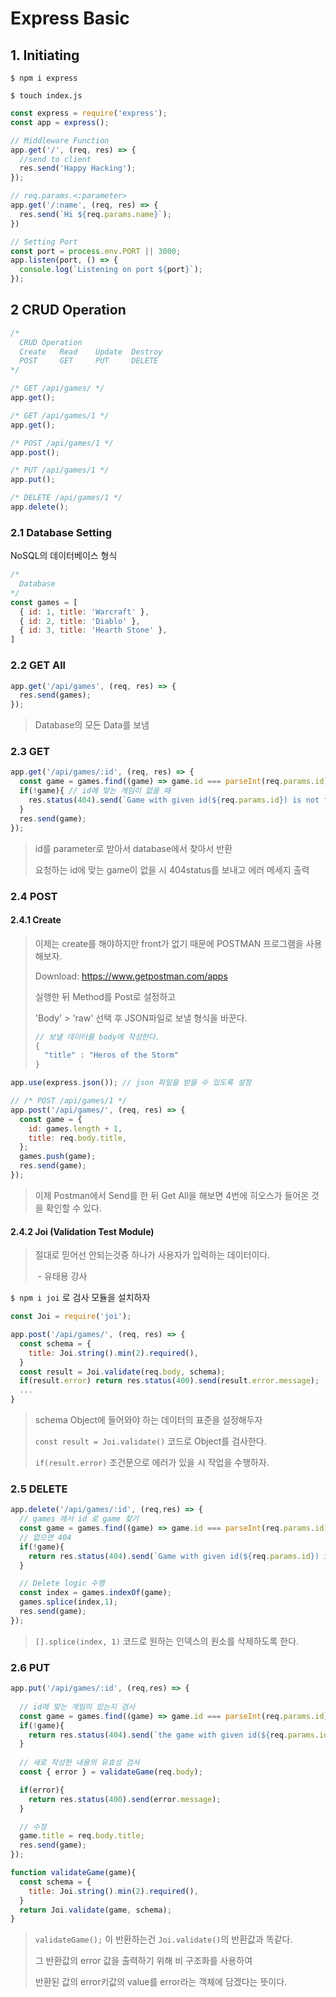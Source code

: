 # Express Basic

## 1. Initiating

 `$ npm i express`

`$ touch index.js`

```js
const express = require('express');
const app = express();
```

````js
// Middleware Function
app.get('/', (req, res) => {
  //send to client
  res.send('Happy Hacking');
});
````

```js
// req.params.<:parameter>
app.get('/:name', (req, res) => {
  res.send(`Hi ${req.params.name}`);
})
```
```js
// Setting Port
const port = process.env.PORT || 3000;
app.listen(port, () => {
  console.log(`Listening on port ${port}`);
});
```

## 2 CRUD Operation

``` js
/* 
  CRUD Operation
  Create   Read    Update  Destroy
  POST     GET     PUT     DELETE
*/

/* GET /api/games/ */
app.get();

/* GET /api/games/1 */
app.get();

/* POST /api/games/1 */
app.post();

/* PUT /api/games/1 */
app.put();

/* DELETE /api/games/1 */
app.delete();
```

### 2.1 Database Setting

NoSQL의  데이터베이스 형식

```js
/* 
  Database
*/
const games = [
  { id: 1, title: 'Warcraft' },
  { id: 2, title: 'Diablo' },
  { id: 3, title: 'Hearth Stone' },
]
```

### 2.2 GET All

```js
app.get('/api/games', (req, res) => {
  res.send(games);
});
```

> Database의 모든 Data를 보냄

### 2.3 GET

```js
app.get('/api/games/:id', (req, res) => {
  const game = games.find((game) => game.id === parseInt(req.params.id));
  if(!game){ // id에 맞는 게임이 없을 때
    res.status(404).send(`Game with given id(${req.params.id}) is not found`);
  }
  res.send(game);
});
```

> id를 parameter로 받아서 database에서 찾아서 반환
>
> 요청하는 id에 맞는 game이 없을 시 404status를 보내고 에러 메세지 출력

### 2.4 POST

#### 2.4.1 Create

> 이제는 create를 해야하지만 front가 없기 때문에 POSTMAN 프로그램을 사용해보자.
>
> Download: <https://www.getpostman.com/apps> 
>
> 실행한 뒤 Method를 Post로 설정하고 
>
> 'Body'  > 'raw' 선택 후 JSON파일로 보낼 형식을 바꾼다. 
>
> ```js
> // 보낼 데이터를 body에 작성한다.
> {
> 	"title" : "Heros of the Storm"
> }
> ```

```js
app.use(express.json()); // json 파일을 받을 수 있도록 설정

// /* POST /api/games/1 */
app.post('/api/games/', (req, res) => {
  const game = {
    id: games.length + 1,
    title: req.body.title,
  };
  games.push(game);
  res.send(game);
});
```

> 이제 Postman에서 Send를 한 뒤 Get All을 해보면 4번에 히오스가 들어온 것을 확인할 수 있다.

#### 2.4.2 Joi (Validation Test Module)

>  절대로 믿어선 안되는것중 하나가 사용자가 입력하는 데이터이다.		
>
>  ​										- 유태용 강사

`$ npm i joi` 로 검사 모듈을 설치하자

```js
const Joi = require('joi');

app.post('/api/games/', (req, res) => {
  const schema = {
    title: Joi.string().min(2).required(),
  }
  const result = Joi.validate(req.body, schema);
  if(result.error) return res.status(400).send(result.error.message);
  ...
}
```

> schema Object에 들어와야 하는 데이터의 표준을 설정해두자
>
> `const result = Joi.validate()` 코드로 Object를 검사한다.
>
> `if(result.error)` 조건문으로 에러가 있을 시 작업을 수행하자.



### 2.5 DELETE

```js
app.delete('/api/games/:id', (req,res) => {
  // games 에서 id 로 game 찾기
  const game = games.find((game) => game.id === parseInt(req.params.id));
  // 없으면 404
  if(!game){ 
    return res.status(404).send(`Game with given id(${req.params.id}) is not found`);
  }

  // Delete logic 수행
  const index = games.indexOf(game);
  games.splice(index,1);
  res.send(game);
});
```

> `[].splice(index, 1)` 코드로 원하는 인덱스의 원소를 삭제하도록 한다.



### 2.6 PUT

```js
app.put('/api/games/:id', (req,res) => {
  
  // id에 맞는 게임이 있는지 검사
  const game = games.find((game) => game.id === parseInt(req.params.id));
  if(!game){
    return res.status(404).send(`the game with given id(${req.params.id}) was not found`);
  }
  
  // 새로 작성한 내용의 유효성 검사
  const { error } = validateGame(req.body);

  if(error){
    return res.status(400).send(error.message);
  }

  // 수정
  game.title = req.body.title;
  res.send(game);
});

function validateGame(game){
  const schema = {
    title: Joi.string().min(2).required(),
  }
  return Joi.validate(game, schema);
}
```

> `validateGame();` 이 반환하는건 `Joi.validate()`의 반환값과 똑같다.
>
> 그 반환값의 error 값을 출력하기 위해 비 구조화를 사용하여
>
> 반환된 값의 error키값의 value를 error라는 객체에 담겠다는 뜻이다.